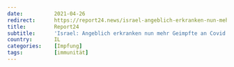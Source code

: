 ```yaml
---
date:          2021-04-26
redirect:      https://report24.news/israel-angeblich-erkranken-nun-mehr-geimpfte-an-covid-als-ungeimpfte/
title:         Report24
subtitle:      'Israel: Angeblich erkranken nun mehr Geimpfte an Covid als Ungeimpfte'
country:       IL
categories:    [Impfung]
tags:          [immunität]
---
```

